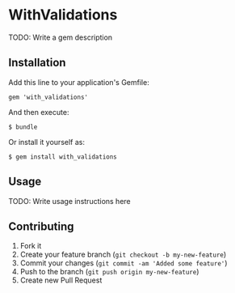 # WithValidations

TODO: Write a gem description

## Installation

Add this line to your application's Gemfile:

    gem 'with_validations'

And then execute:

    $ bundle

Or install it yourself as:

    $ gem install with_validations

## Usage

TODO: Write usage instructions here

## Contributing

1. Fork it
2. Create your feature branch (`git checkout -b my-new-feature`)
3. Commit your changes (`git commit -am 'Added some feature'`)
4. Push to the branch (`git push origin my-new-feature`)
5. Create new Pull Request
